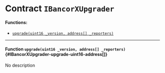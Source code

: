 # Contract `IBancorXUpgrader`



#### Functions:
- [`upgrade(uint16 _version, address[] _reporters)`](#IBancorXUpgrader-upgrade-uint16-address[])


---

#### Function `upgrade(uint16 _version, address[] _reporters)` {#IBancorXUpgrader-upgrade-uint16-address[]}
No description

